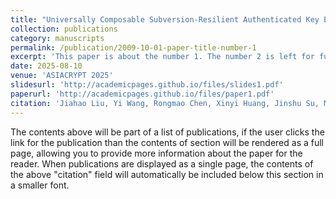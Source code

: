 ```yaml
---
title: "Universally Composable Subversion-Resilient Authenticated Key Exchange"
collection: publications
category: manuscripts
permalink: /publication/2009-10-01-paper-title-number-1
excerpt: 'This paper is about the number 1. The number 2 is left for future work.'
date: 2025-08-10
venue: 'ASIACRYPT 2025'
slidesurl: 'http://academicpages.github.io/files/slides1.pdf'
paperurl: 'http://academicpages.github.io/files/paper1.pdf'
citation: 'Jiahao Liu, Yi Wang, Rongmao Chen, Xinyi Huang, Jinshu Su, Moti Yung. (2025). &quot;Universally Composable Subversion-Resilient Authenticated Key Exchange.&quot; <i>ASIACRYPT 2025</i>.'
---
```


The contents above will be part of a list of publications, if the user clicks the link for the publication than the contents of section will be rendered as a full page, allowing you to provide more information about the paper for the reader. When publications are displayed as a single page, the contents of the above "citation" field will automatically be included below this section in a smaller font.
